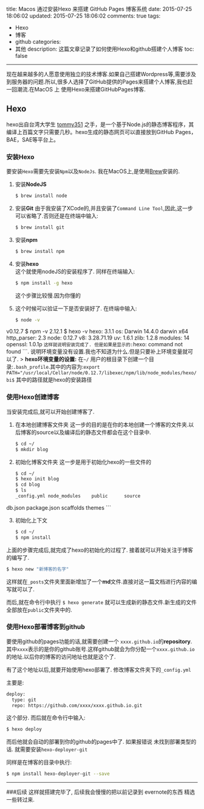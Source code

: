 title: Macos 通过安装Hexo 来搭建 GitHub Pages 博客系统
date: 2015-07-25 18:06:02
updated: 2015-07-25 18:06:02
comments: true
tags: 
- Hexo
- 博客
- github
categories:
- 其他
description: 这篇文章记录了如何使用Hexo和github搭建个人博客
toc: false
---

现在越来越多的人愿意使用独立的技术博客.如果自己搭建Wordpress等,需要涉及到服务器的问题.所以,很多人选择了GitHub提供的Pages来搭建个人博客,我也赶一回潮流.在MacOS 上 使用Hexo来搭建GitHubPages博客.

## Hexo
hexo出自台湾大学生 [tommy351](http://twitter.com/tommy351) 之手，是一个基于Node.js的静态博客程序，其编译上百篇文字只需要几秒。hexo生成的静态网页可以直接放到GitHub Pages，BAE，SAE等平台上。

### 安装Hexo

要安装`Hexo`需要先安装`Npm`以及`NodeJs`.
我在MacOS上,是使用[Brew](http://brew.sh)安装的.

 1. 安装**NodeJS**
 
    ``` bash
    $ brew install node
    ```

 2. 安装**Git**
    由于我安装了XCode的,并且安装了`Command Line Tool`,因此,这一步可以省略了.否则还是在终端中输入:

    ``` bash
    $ brew install git
    ```
    <!--more-->
    
 3. 安装**npm**
    ``` bash
    $ brew install npm
    ```

 4. 安装**hexo**  
    这个就使用nodeJS的安装程序了.
    同样在终端输入:
    ``` bash
    $ npm install -g hexo
    ```
    这个步骤比较慢.因为你懂的
    
 5. 这个时候可以验证一下是否安装好了.
    在终端中输入:
    ``` bash
    $ node -v
v0.12.7
$ npm -v
    2.12.1
    $ hexo -v
    hexo: 3.1.1
os: Darwin 14.4.0 darwin x64
http_parser: 2.3
node: 0.12.7
v8: 3.28.71.19
uv: 1.6.1
zlib: 1.2.8
modules: 14
openssl: 1.0.1p
    ```
    这样就说明安装完成了.
    但是如果是显示的: ```hexo: command not found ```. 说明环境变量没有设置.我也不知道为什么.但是只要补上环境变量就可以了.
    > **hexo环境变量的设置:** 在`~/` 用户的根目录下创建一个目录:`.bash_profile`.其中的内容为:`export PATH="/usr/local/Cellar/node/0.12.7/libexec/npm/lib/node_modules/hexo/bi$`  其中的路径就是hexo的安装路径

### 使用Hexo创建博客
当安装完成后,就可以开始创建博客了.

 1. 在本地创建博客文件夹
    这一步的目的是在你的本地创建一个博客的文件夹.以后博客的source以及编译后的静态文件都会在这个目录中.

    ``` bash
    $ cd ~/
    $ mkdir blog
    ```
    
 2. 初始化博客文件夹
    这一步是用于初始化hexo的一些文件的

    ``` bash
    $ cd ~/  
    $ hexo init blog  
    $ cd blog  
    $ ls  
    _config.yml	node_modules	public		source
db.json		package.json	scaffolds	themes
    ```

 3. 初始化上下文
 
    ``` bash
    $ cd ~/
    $ npm install
    ```

上面的步骤完成后,就完成了hexo的初始化的过程了.
接着就可以开始关注于博客的编写了.

``` bash
$ hexo new "新博客的名字"
```

这样就在`_posts`文件夹里面新增加了一个**md**文件.直接对这一篇文档进行内容的编写就可以了.

而后,就在命令行中执行 `$ hexo generate` 就可以生成新的静态文件.新生成的文件全部放在`public`文件夹中的.

### 使用Hexo部署博客到github
要使用github的pages功能的话,就需要创建一个 `xxxx.github.io`的**repository**. 其中`xxxx`表示的是你的github账号.这样github就会为你分配一个`xxxx.github.io`的地址.以后你的博客的访问地址也就是这个了.

有了这个地址以后,就要开始使用hexo部署了.
修改博客文件夹下的`_config.yml`

主要是:
``` bash
deploy:
  type: git
  repo: https://github.com/xxxx/xxxx.github.io.git
```
这个部分.
而后就在命令行中输入:

``` bash
$ hexo deploy
```
而后他就会自动的部署到你的github的pages中了. 
如果报错说 未找到部署类型的话. 就需要安装`hexo-deployer-git`

同样是在博客的目录中执行:

``` bash
$ npm install hexo-deployer-git --save
```

---
###后续
这样就搭建完毕了, 后续我会慢慢的把以前记录到 evernote的东西 精选一些转过来. 